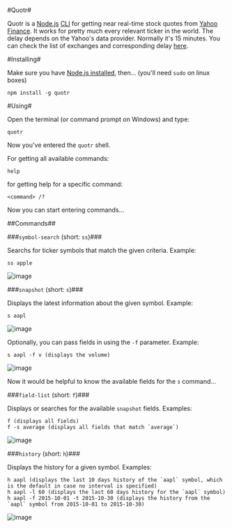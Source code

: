 #Quotr#

Quotr is a [Node.js](https://nodejs.org/en/) [CLI](https://en.wikipedia.org/wiki/Command-line_interface) 
for getting near real-time stock quotes from [Yahoo Finance](http://finance.yahoo.com/).
It works for pretty much every relevant ticker in the world. The delay depends on the Yahoo's data provider. 
Normally it's 15 minutes. You can check the list of exchanges and corresponding delay [here](https://help.yahoo.com/kb/SLN2310.html).



#Installing#

Make sure you have [Node.js installed](https://nodejs.org/en/download/package-manager/), then... (you'll need `sudo` on linux boxes)

    npm install -g quotr
    
#Using#

Open the terminal (or command prompt on Windows) and type:

    quotr
    
Now you've entered the `quotr` shell.
    
For getting all available commands:

    help
    
for getting help for a specific command:

    <command> /?
    
Now you can start entering commands...

##Commands##

###`symbol-search` (short: `ss`)###

Searchs for ticker symbols that match the given criteria. Example:

    ss apple
    
![image](http://i.imgur.com/0IBjBEL.png)

###`snapshot` (short: `s`)###


Displays the latest information about the given symbol. Example:

    s aapl
    
![image](http://i.imgur.com/96wbGGe.png)

Optionally, you can pass fields in using the `-f` parameter. Example:

    s aapl -f v (displays the volume)
    
![image](http://i.imgur.com/35iDFh0.png)

Now it would be helpful to know the available fields for the `s` command...

###`field-list` (short: `f`)###

Displays or searches for the available `snapshot` fields. Examples:

    f (displays all fields)
    f -s average (displays all fields that match `average`)
    
![image](http://i.imgur.com/TIngeBa.png)

###`history` (short: `h`)###

Displays the history for a given symbol. Examples:

    h aapl (displays the last 10 days history of the `aapl` symbol, which is the default in case no interval is specified)
    h aapl -l 60 (displays the last 60 days history for the `aapl` symbol)
    h aapl -f 2015-10-01 -t 2015-10-30 (displays the history from the `aapl` symbol from 2015-10-01 to 2015-10-30)
    
![image](http://i.imgur.com/JpsM2wr.png)
    

    

